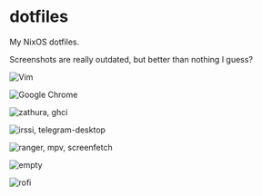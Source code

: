 # dotfiles
My NixOS dotfiles.

Screenshots are really outdated, but better than nothing I guess?

![Vim](https://i.imgur.com/OzCaRUf.png)

![Google Chrome](https://i.imgur.com/ccnYpoN.png)

![zathura, ghci](https://i.imgur.com/NwjbTKh.png)

![irssi, telegram-desktop](https://i.imgur.com/RAAYny6.png)

![ranger, mpv, screenfetch](https://i.imgur.com/6x58sKw.png)

![empty](https://i.imgur.com/vrwRRDt.png)

![rofi](https://i.imgur.com/qWUpbpl.png)
